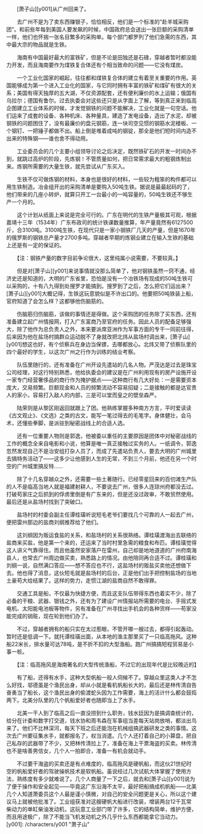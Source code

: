 　　[萧子山][y001]从广州回来了。

　　去广州不是为了卖东西赚银子，恰恰相反，他们是一个标准的“赴羊城采购团”。和前些年每到美国人要发飙的时候，中国政府总会送出一张巨额的采购清单一样，他们也怀揣一张名目繁多的采购单。每个部门都罗列了他们急需的东西，其中最大宗的物品就是生铁。

　　海南有中国最好最大的富铁矿，但是不论是田独还是石碌，穿越者暂时都没能力开发，而且海南要作为煤铁复合体还有个相当致命的问题——它没有煤炭。

　　一个工业化国家的崛起，往往都和煤铁复合体的建立有着至关重要的作用。英国能够成为第一个进入工业化的国家，与它同时拥有丰富的铁矿和煤矿有很大的关系；美国有得天独厚的五大湖，不仅资源配套，还有便利廉价的水上运输；俄国有乌拉尔；德国有鲁尔。过去执委会对这些还只是从字面上了解，等到真正来到临高企图建立工业体系的时候，才发觉钢铁的问题不能解决，工业化就是一句空话。他们运来了成套的设备、各种机床、各种量具，建造了发电设备，造出了水泥，却被钢铁的问题困住了，没有最廉价的盘元钢筋，连一块司空见惯的钢筋水泥楼板、一个钢钉、一把锤子都做不出。船上倒是堆着成吨的钢锭，那全是他们短时间内造不出来的特殊钢——谁也舍不得动用。

　　工业委员会的几个主要小组领导讨论之后决定，既然铁矿石的开发一时间办不到，就跳过高炉的阶段，先炼钢！不管质量如何，把日常需求最大的粗钢炼制出来。炼钢所需要的大量生铁，就先尝试从广东买入。

　　生铁不仅可做炼钢的材料，本身也是很好的材料，一些较为粗笨的构件都可以用生铁制造。冶金组开出的采购清单是要购入50吨生铁。据说是最最起码的了，他们带来的几座小转炉，就算只开工一台最小的一吨容量的，50吨生铁还不够生产一个月的。

　　这个计划从纸面上来说是完全可行的。广东在明代的生铁产量极其可观，根据嘉靖十三年（1534年）广东布政司的统计铁课数量推算，年产量竟然有6127500斤，合3100吨。3100吨生铁，在现代只是一家小钢铁厂几天的产量，但是1670年的俄罗斯的钢铁总产量才2700多吨。穿越者早期的炼钢业建立在输入生铁的基础上还是有一定的保证的。

　　【注：钢铁产量的数字目前争论很大，这里纯属小说需要，不要较真。】

　　但是对[萧子山][y001]来说事情就没那么简单了，他对钢铁虽然一窍不通，经济史还是知道的，大明的广东省里，恐怕是没有一个冶铁场有现成的50吨生铁可以采购的，十有八九得到处搜罗才能搞到。搜罗到了之后，怎么把它们运出来？[萧子山][y001]大概记得，生铁这玩意貌似是不许出口的。他要把50吨铁装上船，官府知道了会怎么样？这都够他伤脑筋的。

　　伤脑筋归伤脑筋，该做的事情还是得做。这个采购团的任务除了买东西，还有准备建立起广州情报网，打入广东富商乃至官府的任务。因此人员的配备足够强大，除了他作为总负责人之外，本来要派席亚洲作为军事方面的专干一同前往得，后来因为他在盐场村搞群众运动脱不了身就改把北炜从盐场村调出来，[萧子山][y001]想这也好，有个侦察兵在身边当保镖，去哪都放心。北炜又带了侦察队里的四个最好的学生，以这次广州之行作为训练的结业考察。

　　队伍里随行的，还有准备在广州开设先遣站的几名人物。严茂达是过去是珠宝公司经理，对这行特别熟悉，他给执委会的建议是在广州利用现有的房产设施开设一家专门经营奢侈品的商行作为掩护据点——这种商行有几大好处：一是需要资本庞大，交易频繁。巨额现金和人员的频繁流动不容易招疑；二是接触的都是达官贵人的家小，容易打入敌人的内部，三是可以堂而皇之的壁垒森严。

　　陆荣则是从黎区刚返回就跟上了团。他熟练掌握多种南方方言，平时爱读读《古文观止》、《文选》之类的古文，能写一笔过得去的毛笔字。身体健壮，会马术，还懂些拳脚，是派驻到秘密战线上的合适人选。

　　还有一位重要人物则是郭逸，他被委以重任的主要原因是团体中对秘密战线的工作的概念全来自电影和小说，他算是唯一真正接触过实务的人。一纸调令，郭逸忽然发现自己不是治安组打杂人员了，而成了先遣站负责人，要去大明的广州城里去搞特务活动了——这多少让他感到人生的无常，不到三个月前，他还在另一个时空的广州城里搞反特……

　　除了十几名穿越众之外，还需要一些土著随行。已经零星回来的百仞滩生产队的人不是临高当地人就是福建射耕人，不要说去广州，很多人连琼州府都没去过。打破苟家庄之后抓到的俘虏里倒是有广东来的，但是还没过政审，不敢贸然使用。最后还是从盐场村找到了突破口。

　　盐场村的村委会副主任谭桂璜听说短毛老爷们要找几个可靠的人一起去广州，便把雷州那边的盐商刘纲推荐给了他们。

　　这刘纲因为贩运食盐的关系，和盐场村的关系很熟络。谭桂璜渡海出去联络的盐商来买盐，他是第一个来的，还运来了当时村里急需的粮食和布匹。谭桂璜觉得这人讲义气靠得住。而且他虽然安家落户在雷州，自己却是地地道道的广州府南海县人，也常去广州周边做买卖，熟悉路上的情况。由他陪同再合适不过。谭桂璜和刘纲一说，自然满口答应——想不答应也不行，这盐场村的贩盐买卖他还想做下去。他也得了消息，这伙短毛就是盐场村的后台，正是他们出手把控制盐场的当地土豪苟大给结果了。这样的势力，走惯江湖的盐商自然不敢得罪。

　　交通工具是船，不仅最为快捷方便，而且这支队伍带得东西也着实不少，除了必备的干粮、武器、银钱之外，还有为了建设广州情报站所需要的电台、手摇式发电机、太阳能电池板等物件，另有准备在广州寻找出手机会的各种货样——苟家没能完成的销赃，现在轮到他们办了。

　　不过，穿越者拥有的船只实在太过惹眼，不管开哪一艘过去，都得引起轰动。暂时还是低调一下。就托谭桂璜出面，从本地的渔主那里买了一只临高拖风。这种船22米长，排水量可达78吨，是不折不扣的大型渔船。跑广州搞搞短程贸易是小事一桩。

　　【注：临高拖风是海南著名的大型传统渔船，不过它的出现年代是比较晚近的】

　　有了船，还得有水手，这种大型帆船一般人伺候不了。穿越众里这类人才不怎么好找，邬德虽是个渔民出身，却从小就是看机帆船长大的，最后还是林传清自告奋勇当了船长，这个渔民出身的偷渡蛇头因为工作需要，海上的活计什么都会鼓捣两下。北美分队里的几个帆船爱好者也随即当上了水手。

　　北美一干人到了临高之后一直没捞到什么职务，钱水廷因为是搞调查统计的，给分在计委和数字打交道，钱水协和周韦森在军事组当差每天站岗放哨，都淡出鸟来了。他们不比林深河，每天下班之后还能泡在机械组搞武器研发之类的事情。这次去广州要征集水手，就都报名了，权当消遣。几个人还打着自己的小算盘，把自己私存的武器带了不少，又把林传清拉上了，准备在海上干票海盗的买卖。林传清也不是啥善男信女，几个人一拍即合，准备一有机会就动手。

　　不过要干海盗的买卖还是有点难度的，临高拖风是硬帆船，而这伙21世纪时空的帆船爱好者的驾驶操帆技术是软帆船。虽说经过几次试航大体掌握了使用方法，熟练度有多少就难说了。几个人商量了一下之后，就去和[萧子山][y001]说为了便于操作和安全起见——毕竟这广东沿海不太平，最好把船搞成机帆船——北美几个人知道萧委员这个人最是谨小慎微，对自己的安全问题更是关心，所以这个建议马上就被他批准了。工业组获准对这艘硬帆大船进行改装，增装两台12千瓦常柴动力的单缸柴油发动机，这玩意工业部门带了许多，它的结构简单，维护方便，而且用途极广，除了不能当飞机发动机之外几乎什么东西都能拿它当动力。
[y001]: /characters/y001 "萧子山"
